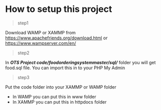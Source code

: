 # How to setup this project

> step1

Download WAMP or XAMMP from https://www.apachefriends.org/download.html or https://www.wampserver.com/en/

> step2

In _**OTS Project code/foodorderingsystemmaster/sql/**_ folder you will get food.sql file.
You can import this in to your PHP My Admin

> step3 

Put the code folder into your XAMMP or WAMP folder
* In WAMP you can put this in www folder
* In XAMMP you can put this in httpdocs folder


